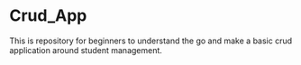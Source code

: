 # Crud_App
This is repository for beginners to understand the go and make a basic crud application around student management.

